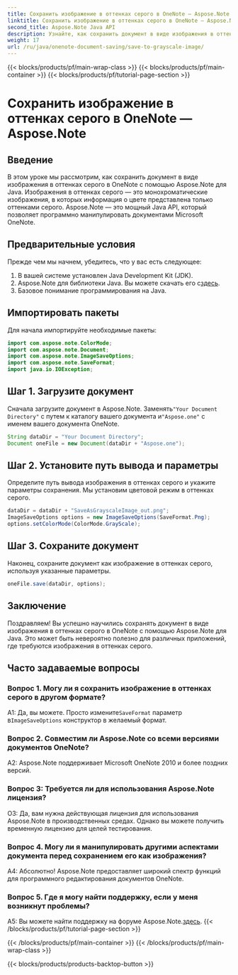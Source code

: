 ```yaml
---
title: Сохранить изображение в оттенках серого в OneNote — Aspose.Note
linktitle: Сохранить изображение в оттенках серого в OneNote — Aspose.Note
second_title: Aspose.Note Java API
description: Узнайте, как сохранить документ в виде изображения в оттенках серого в OneNote с помощью Aspose.Note для Java. Легко управляйте документами Microsoft OneNote программным способом.
weight: 17
url: /ru/java/onenote-document-saving/save-to-grayscale-image/
---
```


{{< blocks/products/pf/main-wrap-class >}}
{{< blocks/products/pf/main-container >}}
{{< blocks/products/pf/tutorial-page-section >}}

# Сохранить изображение в оттенках серого в OneNote — Aspose.Note

## Введение

В этом уроке мы рассмотрим, как сохранить документ в виде изображения в оттенках серого в OneNote с помощью Aspose.Note для Java. Изображения в оттенках серого — это монохроматические изображения, в которых информация о цвете представлена только оттенками серого. Aspose.Note — это мощный Java API, который позволяет программно манипулировать документами Microsoft OneNote.

## Предварительные условия

Прежде чем мы начнем, убедитесь, что у вас есть следующее:

1. В вашей системе установлен Java Development Kit (JDK).
2.  Aspose.Note для библиотеки Java. Вы можете скачать его с[здесь](https://releases.aspose.com/note/java/).
3. Базовое понимание программирования на Java.

## Импортировать пакеты

Для начала импортируйте необходимые пакеты:

```java
import com.aspose.note.ColorMode;
import com.aspose.note.Document;
import com.aspose.note.ImageSaveOptions;
import com.aspose.note.SaveFormat;
import java.io.IOException;
```

## Шаг 1. Загрузите документ

 Сначала загрузите документ в Aspose.Note. Заменять`"Your Document Directory"` с путем к каталогу вашего документа и`"Aspose.one"` с именем вашего документа OneNote.

```java
String dataDir = "Your Document Directory";
Document oneFile = new Document(dataDir + "Aspose.one");
```

## Шаг 2. Установите путь вывода и параметры

Определите путь вывода изображения в оттенках серого и укажите параметры сохранения. Мы установим цветовой режим в оттенках серого.

```java
dataDir = dataDir + "SaveAsGrayscaleImage_out.png";
ImageSaveOptions options = new ImageSaveOptions(SaveFormat.Png);
options.setColorMode(ColorMode.GrayScale);
```

## Шаг 3. Сохраните документ

Наконец, сохраните документ как изображение в оттенках серого, используя указанные параметры.

```java
oneFile.save(dataDir, options);
```

## Заключение

Поздравляем! Вы успешно научились сохранять документ в виде изображения в оттенках серого в OneNote с помощью Aspose.Note для Java. Это может быть невероятно полезно для различных приложений, где требуются изображения в оттенках серого.

## Часто задаваемые вопросы

### Вопрос 1. Могу ли я сохранить изображение в оттенках серого в другом формате?

 А1: Да, вы можете. Просто измените`SaveFormat` параметр в`ImageSaveOptions` конструктор в желаемый формат.

### Вопрос 2. Совместим ли Aspose.Note со всеми версиями документов OneNote?

A2: Aspose.Note поддерживает Microsoft OneNote 2010 и более поздних версий.

### Вопрос 3: Требуется ли для использования Aspose.Note лицензия?

О3: Да, вам нужна действующая лицензия для использования Aspose.Note в производственных средах. Однако вы можете получить временную лицензию для целей тестирования.

### Вопрос 4. Могу ли я манипулировать другими аспектами документа перед сохранением его как изображения?

А4: Абсолютно! Aspose.Note предоставляет широкий спектр функций для программного редактирования документов OneNote.

### Вопрос 5. Где я могу найти поддержку, если у меня возникнут проблемы?

A5: Вы можете найти поддержку на форуме Aspose.Note.[здесь](https://forum.aspose.com/c/note/28).
{{< /blocks/products/pf/tutorial-page-section >}}

{{< /blocks/products/pf/main-container >}}
{{< /blocks/products/pf/main-wrap-class >}}

{{< blocks/products/products-backtop-button >}}
